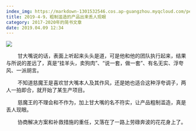 ```yaml
---
index_img: https://markdown-1301532546.cos.ap-guangzhou.myqcloud.com/peipei_blog/20210921144311.jpeg
title: 2019-4-9，粗制滥造的产品出来丢人现眼
category: 2017-2020年的简书文章
date: 2019.04.09 12:34
---
```


![](https://markdown-1301532546.cos.ap-guangzhou.myqcloud.com/peipei_blog/20210921144311.jpeg)  



  


        甘大嘴说的话，表面上听起来头头是道，可是他和他的团队执行起来，结果与所说的差远了，真是“挂羊头，卖狗肉”、“说一套，做一套”、有名无实、浮夸风、一派胡言。

        不知道慈魔王是喜欢甘大嘴本人及其作风，还是她也适合这种浮夸调子，两人一拍即合，就开始了某生产项目。  

        慈魔王的不理会和不作为，加上甘大嘴的名不符实，让产品粗制滥造，真是丢人现眼。

        协商解决方案和补救措施的重任，又落在了一路上劳碌奔波的花花身上了。